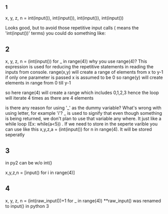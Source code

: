 ### 1

x, y, z, n = int(input()), int(input()), int(input()), int(input())

Looks good, but to avoid those repetitive input calls ( means the 'int(input())' terms) you could do something like:

## 2

x, y, z, n = (int(input()) for _ in range(4))
why you use range(4)?
This expression is used for reducing the repetitive statements in reading the inputs from console.
range(x,y) will create a range of elements from x to y-1 if only one parameter is passed x is assumed to be 0 so range(y) will create elements in range from 0 till y-1

so here range(4) will create a range which includes 0,1,2,3 hence the loop will iterate 4 times as there are 4 elements

is there any reason for using '_' as the dummy variable? What's wrong with using letter, for example 'i'?
_ is used to signify that even though something is being returned, we don't plan to use that variable any where.
It just like a while loop (Ex: while(a<5)) . If we need to store in the seperte varible you can use like this x,y,z,a = (int(input()) for n in range(4). It will be stored seperatly
## 3
in py2 can be w/o int()

x,y,z,n = [input() for i in range(4)]

## 4
x, y, z, n = (int(raw_input())+1 for _ in range(4))
**raw_input() was renamed to input() in python 3
